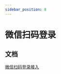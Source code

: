 ```yaml
---
sidebar_position: 8
---
```


# 微信扫码登录

## 文档

[微信扫码登录接入](https://developers.weixin.qq.com/doc/oplatform/Website_App/WeChat_Login/Wechat_Login.html)
